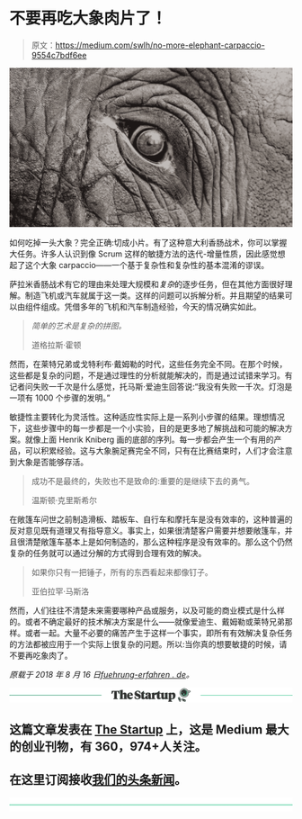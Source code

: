 # 不要再吃大象肉片了！

> 原文：<https://medium.com/swlh/no-more-elephant-carpaccio-9554c7bdf6ee>

![](img/5d01940495d9e9dccdedcade48fa0c13.png)

如何吃掉一头大象？完全正确:切成小片。有了这种意大利香肠战术，你可以掌握大任务。许多人认识到像 Scrum 这样的敏捷方法的迭代-增量性质，因此感觉想起了这个大象 carpaccio——一个基于复杂性和复杂性的基本混淆的谬误。

萨拉米香肠战术有它的理由来处理大规模和*复杂*的逐步任务，但在其他方面很好理解。制造飞机或汽车就属于这一类。这样的问题可以拆解分析。并且期望的结果可以由组件组成。凭借多年的飞机和汽车制造经验，今天的情况确实如此。

> *简单的艺术是复杂的拼图。*
> 
> 道格拉斯·霍顿

然而，在莱特兄弟或戈特利布·戴姆勒的时代，这些任务完全不同。在那个时候，这些都是复杂的问题，不是通过理性的分析就能解决的，而是通过试错来学习。有记者问失败一千次是什么感觉，托马斯·爱迪生回答说:“我没有失败一千次。灯泡是一项有 1000 个步骤的发明。”

敏捷性主要转化为灵活性。这种适应性实际上是一系列小步骤的结果。理想情况下，这些步骤中的每一步都是一个小实验，目的是更多地了解挑战和可能的解决方案。就像上面 Henrik Kniberg 画的底部的序列。每一步都会产生一个有用的产品，可以积累经验。这与大象腕足赛完全不同，只有在比赛结束时，人们才会注意到大象是否能够存活。

> 成功不是最终的，失败也不是致命的:重要的是继续下去的勇气。
> 
> 温斯顿·克里斯希尔

在敞篷车问世之前制造滑板、踏板车、自行车和摩托车是没有效率的，这种普遍的反对意见既有道理又有指导意义。事实上，如果很清楚客户需要并想要敞篷车，并且很清楚敞篷车基本上是如何制造的，那么这种程序是没有效率的。那么这个仍然复杂的任务就可以通过分解的方式得到合理有效的解决。

> 如果你只有一把锤子，所有的东西看起来都像钉子。
> 
> 亚伯拉罕·马斯洛

然而，人们往往不清楚未来需要哪种产品或服务，以及可能的商业模式是什么样的。或者不确定最好的技术解决方案是什么——就像爱迪生、戴姆勒或莱特兄弟那样。或者一起。大量不必要的痛苦产生于这样一个事实，即所有有效解决复杂任务的方法都被应用于一个实际上很复杂的问题。所以:当你真的想要敏捷的时候，请不要再吃象肉了。

*原载于 2018 年 8 月 16 日*[*fuehrung-erfahren . de*](https://fuehrung-erfahren.de/en/2018/08/no-more-elephant-carpaccio/)*。*

[![](img/308a8d84fb9b2fab43d66c117fcc4bb4.png)](https://medium.com/swlh)

## 这篇文章发表在 [The Startup](https://medium.com/swlh) 上，这是 Medium 最大的创业刊物，有 360，974+人关注。

## 在这里订阅接收[我们的头条新闻](http://growthsupply.com/the-startup-newsletter/)。

[![](img/b0164736ea17a63403e660de5dedf91a.png)](https://medium.com/swlh)